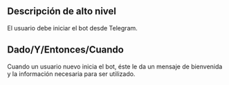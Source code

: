 ## Descripción de alto nivel

El usuario debe iniciar el bot desde Telegram.

## Dado/Y/Entonces/Cuando

Cuando un usuario nuevo inicia el bot, éste le da un mensaje de bienvenida y la información necesaria para ser utilizado.
